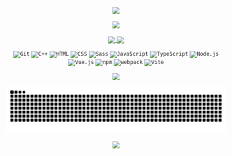 <p align="center">
  <img src="https://capsule-render.vercel.app/api?type=waving&color=timeGradient&height=200&&section=header&text=Hi,traveller!&fontSize=60&fontAlign=50&fontAlignY=36&desc=&descAlign=50&descSize=30&descAlignY=60&animation=twinkling" />
</p>

<p align="center">
    <img width="800" src="https://readme-typing-svg.demolab.com?font=Orbitron&pause=3000&center=true&color=FFDAAD&vCenter=true&repeat=true&width=435&lines=Welcome+to+my+GitHub+profile+page+." />
</p>

<p align="center">
  <a href="https://github.com/flashfish777">
    <img height=200 align="center" src="https://github-readme-stats.vercel.app/api?username=flashfish777&show_icons=true&theme=moltack" />
  </a>
  <a href="https://github.com/flashfish777">
    <img height=200 align="center" src="https://github-readme-stats.vercel.app/api/top-langs?username=flashfish777&layout=compact&langs_count=8&card_width=344&theme=moltack" />
  </a>
</p>

<div align="center">
	<code><img width="50" src="https://user-images.githubusercontent.com/25181517/192108372-f71d70ac-7ae6-4c0d-8395-51d8870c2ef0.png" alt="Git" title="Git"/></code>
  	<code><img width="50" src="https://user-images.githubusercontent.com/25181517/192106073-90fffafe-3562-4ff9-a37e-c77a2da0ff58.png" alt="C++" title="C++"/></code>
	<code><img width="50" src="https://user-images.githubusercontent.com/25181517/192158954-f88b5814-d510-4564-b285-dff7d6400dad.png" alt="HTML" title="HTML"/></code>
	<code><img width="50" src="https://user-images.githubusercontent.com/25181517/183898674-75a4a1b1-f960-4ea9-abcb-637170a00a75.png" alt="CSS" title="CSS"/></code>
	<code><img width="50" src="https://user-images.githubusercontent.com/25181517/192158956-48192682-23d5-4bfc-9dfb-6511ade346bc.png" alt="Sass" title="Sass"/></code>
  	<code><img width="50" src="https://user-images.githubusercontent.com/25181517/117447155-6a868a00-af3d-11eb-9cfe-245df15c9f3f.png" alt="JavaScript" title="JavaScript"/></code>
  	<code><img width="50" src="https://user-images.githubusercontent.com/25181517/183890598-19a0ac2d-e88a-4005-a8df-1ee36782fde1.png" alt="TypeScript" title="TypeScript"/></code>
  	<code><img width="50" src="https://user-images.githubusercontent.com/25181517/183568594-85e280a7-0d7e-4d1a-9028-c8c2209e073c.png" alt="Node.js" title="Node.js"/></code>
  	<code><img width="50" src="https://user-images.githubusercontent.com/25181517/117448124-a2da9800-af3e-11eb-85d2-bd1b69b65603.png" alt="Vue.js" title="Vue.js"/></code>
	<!-- <code><img width="50" src="https://user-images.githubusercontent.com/25181517/183897015-94a058a6-b86e-4e42-a37f-bf92061753e5.png" alt="React" title="React"/></code> -->
	<code><img width="50" src="https://user-images.githubusercontent.com/25181517/121401671-49102800-c959-11eb-9f6f-74d49a5e1774.png" alt="npm" title="npm"/></code>
	<code><img width="50" src="https://user-images.githubusercontent.com/25181517/187955008-981340e6-b4cc-441b-80cf-7a5e94d29e7e.png" alt="webpack" title="webpack"/></code>
	<code><img width="50" src="https://github-production-user-asset-6210df.s3.amazonaws.com/62091613/261395532-b40892ef-efb8-4b0e-a6b5-d1cfc2f3fc35.png" alt="Vite" title="Vite"/></code>
</div>

<p align="center"> 
      <!-- &emsp;&emsp; -->
      <!-- 前端 -->
      <!-- <a href=""><img src="https://img.shields.io/badge/Vue.js-35495e.svg?style=flat-square&logo=vue.js&logoColor=4FC08D" ></a>&emsp; -->
      <!-- <a href=""><img src="https://img.shields.io/badge/React-20232a.svg?style=flat-square&logo=react&logoColor=61DAFB" ></a>&emsp; -->
      <!-- <a href=""><img src="https://img.shields.io/badge/TypeScript-007ACC.svg?style=flat-square&logo=typescript&logoColor=white" ></a>&emsp; -->
      <!-- 后端和数据库 -->
      <!-- <a href=""><img src="https://img.shields.io/badge/Java-ED8B00?style=flat-square&logo=openjdk&logoColor=white" ></a>&emsp;
      <a href=""><img src="https://img.shields.io/badge/Python-14354C?style=flat-square&logo=python&logoColor=white" ></a>&emsp;
      <a href=""><img src="https://img.shields.io/badge/MySQL-00000F?style=flat-square&logo=mysql&logoColor=white" ></a>&emsp;
      <a href=""><img src="https://img.shields.io/badge/redis-%23DD0031.svg?&style=flat-square&logo=redis&logoColor=white" ></a>&emsp;
      <a href=""><img src="https://img.shields.io/badge/MongoDB-4EA94B?style=flat-square&logo=mongodb&logoColor=white" ></a>&emsp; -->
</p>

<p align="center">
  <img height=200 align="center" src="https://github-readme-streak-stats.herokuapp.com?user=chenJH123456&theme=gruvbox-duo&hide_border=%E7%9C%9F&border_radius=6&locale=zh_Hans&date_format=%5BY%20%5DM%20j&mode=weekly" />
</p>

<picture>
  <source media="(prefers-color-scheme: dark)" srcset="https://raw.githubusercontent.com/chenJH123456/chenJH123456/output/github-contribution-grid-snake-dark.svg">
  <source media="(prefers-color-scheme: light)" srcset="https://raw.githubusercontent.com/chenJH123456/chenJH123456/output/github-contribution-grid-snake.svg">
  <img alt="github contribution grid snake animation" src="https://raw.githubusercontent.com/chenJH123456/chenJH123456/output/github-contribution-grid-snake.svg">
</picture>

<p align="center">
  <img src="https://capsule-render.vercel.app/api?type=waving&color=timeGradient&height=200&&section=footer&text=hungry↑to↑death&fontSize=40&fontAlign=50&fontAlignY=70&desc=&descAlign=50&descSize=30&descAlignY=40&animation=twinkling" />
</p>
